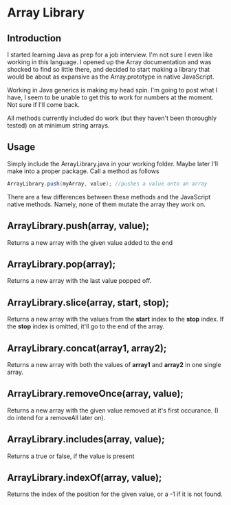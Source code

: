 # Array Library

## Introduction
I started learning Java as prep for a job interview.  I'm not sure I even like working in this language.  I opened up the Array documentation and was shocked to find so little there, and decided to start making a library that would be about as expansive as the Array.prototype in native JavaScript.

Working in Java generics is making my head spin.  I'm going to post what I have, I seem to be unable to get this to work for numbers at the moment.  Not sure if I'll come back.

All methods currently included do work (but they haven't been thoroughly tested) on at minimum string arrays.

## Usage
Simply include the ArrayLibrary.java in your working folder.  Maybe later I'll make into a proper package.  Call a method as follows

```java
ArrayLibrary.push(myArray, value); //pushes a value onto an array
```

There are a few differences between these methods and the JavaScript native methods.  Namely, none of them mutate the array they work on.

## ArrayLibrary.push(array, value);
Returns a new array with the given value added to the end

## ArrayLibrary.pop(array);
Returns a new array with the last value popped off.

## ArrayLibrary.slice(array, start, stop);
Returns a new array with the values from the __start__ index to the __stop__ index.  If the __stop__ index is omitted, it'll go to the end of the array.

## ArrayLibrary.concat(array1, array2);
Returns a new array with both the values of __array1__ and __array2__ in one single array.

## ArrayLibrary.removeOnce(array, value);
Returns a new array with the given value removed at it's first occurance.  (I do intend for a removeAll later on).

## ArrayLibrary.includes(array, value);
Returns a true or false, if the value is present

## ArrayLibrary.indexOf(array, value);
Returns the index of the position for the given value, or a -1 if it is not found.